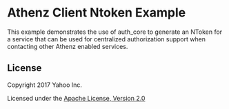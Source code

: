 Athenz Client Ntoken Example
============================

This example demonstrates the use of auth_core to generate
an NToken for a service that can be used for centralized
authorization support when contacting other Athenz enabled
services.

## License

Copyright 2017 Yahoo Inc.

Licensed under the [Apache License, Version 2.0](http://www.apache.org/licenses/LICENSE-2.0)
